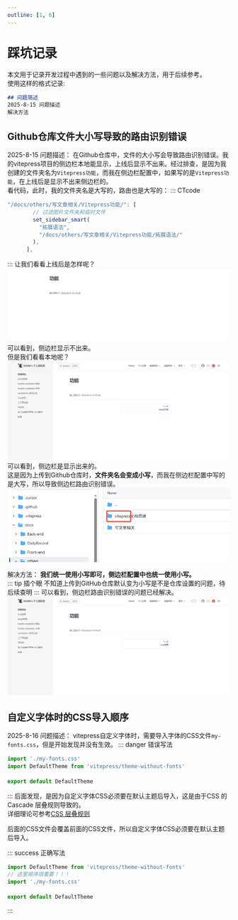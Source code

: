 ```yaml
---
outline: [1, 6]
---
```


# 踩坑记录
本文用于记录开发过程中遇到的一些问题以及解决方法，用于后续参考。<br>
使用这样的格式记录:<br>
```md
## 问题简述
2025-8-15 问题描述
解决方法
```
## Github仓库文件大小写导致的路由识别错误
2025-8-15 问题描述：
在Github仓库中，文件的大小写会导致路由识别错误。我的vitepress项目的侧边栏本地能显示，上线后显示不出来。经过排查，是因为我创建的文件夹名为`Vitepress功能`，而我在侧边栏配置中，如果写的是`Vitepress功能`，在上线后是显示不出来侧边栏的。<br>
看代码，此时，我的文件夹名是大写的，路由也是大写的：
::: CTcode
```js
"/docs/others/写文章相关/Vitepress功能/": [
        // 过滤图片文件夹和临时文件
        set_sidebar_smart(
          "拓展语法",
          "/docs/others/写文章相关/Vitepress功能/拓展语法/"
        ),
      ],
```
:::
让我们看看上线后是怎样呢？<br>
![](https://raw.githubusercontent.com/Dantezhenniubi/image-repo/master/20250815193602.png)
可以看到，侧边栏显示不出来。<br>
但是我们看看本地呢？<br>
![](https://raw.githubusercontent.com/Dantezhenniubi/image-repo/master/20250815193834.png)
可以看到，侧边栏是显示出来的。<br>
这是因为上传到Github仓库时，**文件夹名会变成小写**，而我在侧边栏配置中写的是大写，所以导致侧边栏路由识别错误。<br>
![](https://raw.githubusercontent.com/Dantezhenniubi/image-repo/master/20250815194118.png)

解决方法：
**我们统一使用小写即可，侧边栏配置中也统一使用小写。**<br>
::: tip 插个眼
不知道上传到GitHub仓库默认变为小写是不是仓库设置的问题，待后续查明
:::
可以看到，侧边栏路由识别错误的问题已经解决。<br>
![](https://raw.githubusercontent.com/Dantezhenniubi/image-repo/master/20250815195403.png)

## 自定义字体时的CSS导入顺序
2025-8-16 问题描述：
vitepress自定义字体时，需要导入字体的CSS文件`my-fonts.css`，但是开始发现并没有生效。
::: danger 错误写法
```js
import './my-fonts.css'
import DefaultTheme from 'vitepress/theme-without-fonts'

export default DefaultTheme
```
:::
后面发现，是因为自定义字体CSS必须要在默认主题后导入，这是由于CSS 的 Cascade 层叠规则导致的。<br>
详细理论可参考[CSS 层叠规则](./../../Front-end/CSS相关/CSS层叠规则.md)

后面的CSS文件会覆盖前面的CSS文件，所以自定义字体CSS必须要在默认主题后导入。<br>

::: success 正确写法
```js
import DefaultTheme from 'vitepress/theme-without-fonts'
// 这里顺序很重要！！！
import './my-fonts.css'

export default DefaultTheme
```
:::


